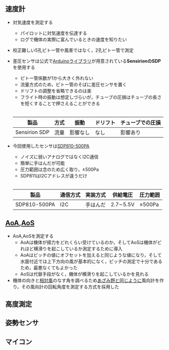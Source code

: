 ## 速度計
- 対気速度を測定する
  - パイロットに対気速度を伝達する
  - ログで機体の実際に富んでいるときの速度を知りたい
   
- 校正難しい5孔ピトー管や風車ではなく，2孔ピトー管で測定
    
- 差圧センサは公式で[Arduinoライブラリ](https://github.com/Sensirion/arduino-i2c-sdp)が用意されている**SensirionのSDP**を使用する
  - ピトー管係数が1から大きく外れない
  - 流量方式のため，ピトー管のそばに差圧センサを置く
  - ドリフトの調整を省略できるのは楽
  - フライト時の振動は想定しづらいが，チューブの圧損はチューブの長さを短くすることで押さえることができる
  <br>
  
  | 製品 | 方式 | 振動 | ドリフト | チューブでの圧損 |
  |--------|--------|--------|--------|--------|
  | Sensirion SDP | 流量 | 影響なし | なし | 影響あり |
    
- 今回使用したセンサは[SDP810-500PA](https://sensirion.com/jp/products/catalog/SDP810-500Pa)
  - ノイズに弱いアナログではなくI2C通信
  - 簡単に手はんだが可能
  - 圧力範囲は念のため広く取り，±500Pa
  - SDP811はI2Cアドレスが違うだけ
  <br>

  | 製品 | 通信方式 | 実装方式 | 供給電圧 | 圧力範囲 |
  |--------|--------|--------|--------|--------|
  | SDP810-500PA | I2C | 手はんだ | 2.7∼5.5V | ±500Pa |


## [AoA](https://en.wikipedia.org/wiki/Angle_of_attack),[AoS](https://en.wikipedia.org/wiki/Slip_(aerodynamics))
- AoA,AoSを測定する
  - AoAは機体が揚力をどれくらい受けているのか，そしてAoSは機体がどれほど横滑りを起こしているか測定するために導入
  - AoAはピッチの値にオフセットを加えると同じような値になり，そして水面付近では上下方向の風が基本的になく，ピッチの測定で十分であるため，最悪なくてもよかった
  - AoSは代替手段がなく，機体が横滑りを起こしているかを見れる
- 機体の向きと[相対風](https://jp.fl510.aero/index.php/study-hall/faa-asel/forces-in-flight#:~:text=%E7%9B%B8%E5%AF%BE%E9%A2%A8%EF%BC%88RELATIVE%20WIND%EF%BC%89%20-%20%E8%88%AA%E7%A9%BA%E6%A9%9F%E3%81%AE%E9%A3%9B%E8%A1%8C%E7%B5%8C%E8%B7%AF%E3%81%AB%E5%AF%BE%E3%81%99%E3%82%8B%E9%A2%A8%E3%81%AE%E7%A7%BB%E5%8B%95%E6%96%B9%E5%90%91%E3%81%AE%E3%81%93%E3%81%A8%E3%80%82%20%E8%BF%8E%E8%A7%92%E3%81%AB%E9%96%A2%E4%BF%82%E3%81%AA%E3%81%8F%E3%80%81%E9%A3%9B%E8%A1%8C%E7%B5%8C%E8%B7%AF%E3%81%AE%E5%8F%8D%E5%AF%BE%E5%81%B4%E3%81%AB%E3%81%82%E3%82%8B%20%E7%BF%BC%E5%9E%8B%EF%BC%86%E6%8F%9A%E5%8A%9B,%E5%9F%BA%E6%9C%AC%E7%9A%84%E3%81%AB%E3%80%81%E8%88%AA%E7%A9%BA%E6%A9%9F%E3%81%AE%E7%A9%BA%E5%8A%9B%E3%81%AF%E3%81%A9%E3%81%AE%E7%A8%8B%E5%BA%A6%E3%81%AE%E3%82%82%E3%81%AE%E3%81%8B%EF%BC%9F%20%E4%B8%BB%E3%81%AA%E3%83%9D%E3%82%A4%E3%83%B3%E3%83%88%EF%BC%9A%E5%AF%BE%E6%B0%97%E9%80%9F%E5%BA%A6%E3%81%8C%E5%A2%97%E5%8A%A0%E3%81%99%E3%82%8B%E3%81%A8%E3%80%81%E6%9C%89%E5%AE%B3%E6%8A%97%E5%8A%9B%E3%81%8C%E5%A2%97%E5%8A%A0%E3%81%99%E3%82%8B%20%E4%B8%BB%E3%81%AA%E3%83%9D%E3%82%A4%E3%83%B3%E3%83%88%EF%BC%9A%E6%8F%9A%E5%8A%9B%E3%81%8C%E5%A2%97%E5%8A%A0%E3%81%99%E3%82%8B%E3%81%A8%E3%80%81%E8%AA%98%E5%B0%8E%E6%8A%97%E5%8A%9B%E3%81%8C%E5%A2%97%E5%8A%A0%E3%81%99%E3%82%8B%20%E5%9C%B0%E9%9D%A2%E5%8A%B9%E6%9E%9C%EF%BC%88Ground%20Effect%EF%BC%89%20%E6%97%8B%E5%9B%9E%E5%8D%8A%E5%BE%84%E3%81%AE%E5%A2%97%E5%8A%A0%E3%81%AB%E3%82%88%E3%82%8A%E3%80%81%E9%81%A0%E5%BF%83%E5%8A%9B%E3%81%8C%E5%A2%97%E5%8A%A0%E3%81%99%E3%82%8B%E3%80%82)のなす角を調べるため[あざみ野と同じように](https://drive.google.com/file/d/1z8IEKSGOxfrzAcypIw8VmfEiKgnNoPeO/view)風向計を作り，その風向計の回転角度を測定する方式を採用した
## 高度測定
## 姿勢センサ
## マイコン

